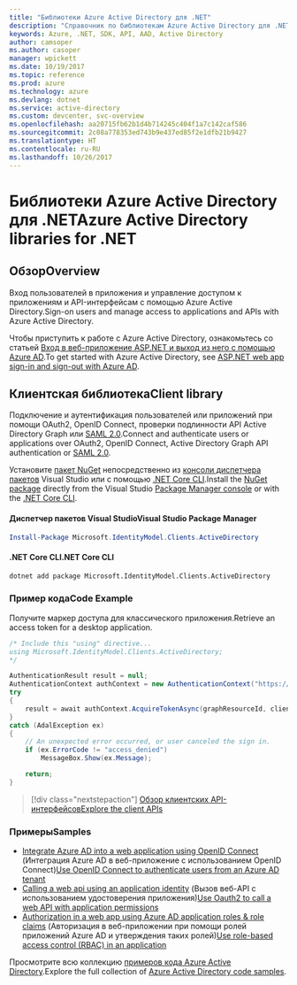 ```yaml
---
title: "Библиотеки Azure Active Directory для .NET"
description: "Справочник по библиотекам Azure Active Directory для .NET"
keywords: Azure, .NET, SDK, API, AAD, Active Directory
author: camsoper
ms.author: casoper
manager: wpickett
ms.date: 10/19/2017
ms.topic: reference
ms.prod: azure
ms.technology: azure
ms.devlang: dotnet
ms.service: active-directory
ms.custom: devcenter, svc-overview
ms.openlocfilehash: aa20715fb62b1d4b714245c404f1a7c142caf586
ms.sourcegitcommit: 2c08a778353ed743b9e437ed85f2e1dfb21b9427
ms.translationtype: HT
ms.contentlocale: ru-RU
ms.lasthandoff: 10/26/2017
---
```

# <a name="azure-active-directory-libraries-for-net"></a><span data-ttu-id="3b805-104">Библиотеки Azure Active Directory для .NET</span><span class="sxs-lookup"><span data-stu-id="3b805-104">Azure Active Directory libraries for .NET</span></span>

## <a name="overview"></a><span data-ttu-id="3b805-105">Обзор</span><span class="sxs-lookup"><span data-stu-id="3b805-105">Overview</span></span>

<span data-ttu-id="3b805-106">Вход пользователей в приложения и управление доступом к приложениям и API-интерфейсам с помощью Azure Active Directory.</span><span class="sxs-lookup"><span data-stu-id="3b805-106">Sign-on users and manage access to applications and APIs with Azure Active Directory.</span></span>

<span data-ttu-id="3b805-107">Чтобы приступить к работе с Azure Active Directory, ознакомьтесь со статьей [Вход в веб-приложение ASP.NET и выход из него с помощью Azure AD](/azure/active-directory/develop/active-directory-devquickstarts-webapp-dotnet).</span><span class="sxs-lookup"><span data-stu-id="3b805-107">To get started with Azure Active Directory, see [ASP.NET web app sign-in and sign-out with Azure AD](/azure/active-directory/develop/active-directory-devquickstarts-webapp-dotnet).</span></span>

## <a name="client-library"></a><span data-ttu-id="3b805-108">Клиентская библиотека</span><span class="sxs-lookup"><span data-stu-id="3b805-108">Client library</span></span>

<span data-ttu-id="3b805-109">Подключение и аутентификация пользователей или приложений при помощи OAuth2, OpenID Connect, проверки подлинности API Active Directory Graph или [SAML 2.0](https://docs.microsoft.com/azure/active-directory/develop/active-directory-saml-protocol-reference).</span><span class="sxs-lookup"><span data-stu-id="3b805-109">Connect and authenticate users or applications over OAuth2, OpenID Connect, Active Directory Graph API authentication or [SAML 2.0](https://docs.microsoft.com/azure/active-directory/develop/active-directory-saml-protocol-reference).</span></span>

<span data-ttu-id="3b805-110">Установите [пакет NuGet](https://www.nuget.org/packages/Microsoft.Azure.Management.AppService.Fluent) непосредственно из [консоли диспетчера пакетов][PackageManager] Visual Studio или с помощью [.NET Core CLI][DotNetCLI].</span><span class="sxs-lookup"><span data-stu-id="3b805-110">Install the [NuGet package](https://www.nuget.org/packages/Microsoft.Azure.Management.AppService.Fluent) directly from the Visual Studio [Package Manager console][PackageManager] or with the [.NET Core CLI][DotNetCLI].</span></span>

#### <a name="visual-studio-package-manager"></a><span data-ttu-id="3b805-111">Диспетчер пакетов Visual Studio</span><span class="sxs-lookup"><span data-stu-id="3b805-111">Visual Studio Package Manager</span></span>

```powershell
Install-Package Microsoft.IdentityModel.Clients.ActiveDirectory
```

#### <a name="net-core-cli"></a><span data-ttu-id="3b805-112">.NET Core CLI</span><span class="sxs-lookup"><span data-stu-id="3b805-112">.NET Core CLI</span></span>

```bash
dotnet add package Microsoft.IdentityModel.Clients.ActiveDirectory
```

### <a name="code-example"></a><span data-ttu-id="3b805-113">Пример кода</span><span class="sxs-lookup"><span data-stu-id="3b805-113">Code Example</span></span>

<span data-ttu-id="3b805-114">Получите маркер доступа для классического приложения.</span><span class="sxs-lookup"><span data-stu-id="3b805-114">Retrieve an access token for a desktop application.</span></span>

```csharp
/* Include this "using" directive...
using Microsoft.IdentityModel.Clients.ActiveDirectory;
*/

AuthenticationResult result = null;
AuthenticationContext authContext = new AuthenticationContext("https://someauthority.com");
try
{
    result = await authContext.AcquireTokenAsync(graphResourceId, clientId, redirectUri, new PlatformParameters(PromptBehavior.Auto));
}
catch (AdalException ex)
{
    // An unexpected error occurred, or user canceled the sign in.
    if (ex.ErrorCode != "access_denied")
        MessageBox.Show(ex.Message);

    return;
}
```

> [!div class="nextstepaction"]
> [<span data-ttu-id="3b805-115">Обзор клиентских API-интерфейсов</span><span class="sxs-lookup"><span data-stu-id="3b805-115">Explore the client APIs</span></span>](/dotnet/api/overview/azure/activedirectory/client)

### <a name="samples"></a><span data-ttu-id="3b805-116">Примеры</span><span class="sxs-lookup"><span data-stu-id="3b805-116">Samples</span></span>

* <span data-ttu-id="3b805-117">[Integrate Azure AD into a web application using OpenID Connect](https://github.com/Azure-Samples/active-directory-dotnet-webapp-openidconnect) (Интеграция Azure AD в веб-приложение с использованием OpenID Connect)</span><span class="sxs-lookup"><span data-stu-id="3b805-117">[Use OpenID Connect to authenticate users from an Azure AD tenant](https://github.com/Azure-Samples/active-directory-dotnet-webapp-openidconnect)</span></span>
* <span data-ttu-id="3b805-118">[Calling a web api using an application identity](https://github.com/Azure-Samples/active-directory-dotnet-webapp-webapi-oauth2-appidentity) (Вызов веб-API с использованием удостоверения приложения)</span><span class="sxs-lookup"><span data-stu-id="3b805-118">[Use Oauth2 to call a web API with application permissions](https://github.com/Azure-Samples/active-directory-dotnet-webapp-webapi-oauth2-appidentity)</span></span>
* <span data-ttu-id="3b805-119">[Authorization in a web app using Azure AD application roles & role claims](https://github.com/Azure-Samples/active-directory-dotnet-webapp-roleclaims) (Авторизация в веб-приложении при помощи ролей приложений Azure AD и утверждения таких ролей)</span><span class="sxs-lookup"><span data-stu-id="3b805-119">[Use role-based access control (RBAC) in an application](https://github.com/Azure-Samples/active-directory-dotnet-webapp-roleclaims)</span></span>

<span data-ttu-id="3b805-120">Просмотрите всю коллекцию [примеров кода Azure Active Directory](/azure/active-directory/develop/active-directory-code-samples).</span><span class="sxs-lookup"><span data-stu-id="3b805-120">Explore the full collection of [Azure Active Directory code samples](/azure/active-directory/develop/active-directory-code-samples).</span></span>

[PackageManager]: https://docs.microsoft.com/nuget/tools/package-manager-console
[DotNetCLI]: https://docs.microsoft.com/dotnet/core/tools/dotnet-add-package
